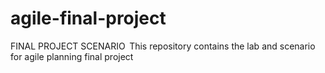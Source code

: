 # agile-final-project
FINAL PROJECT SCENARIO  
This repository contains the lab and scenario for agile planning final project
